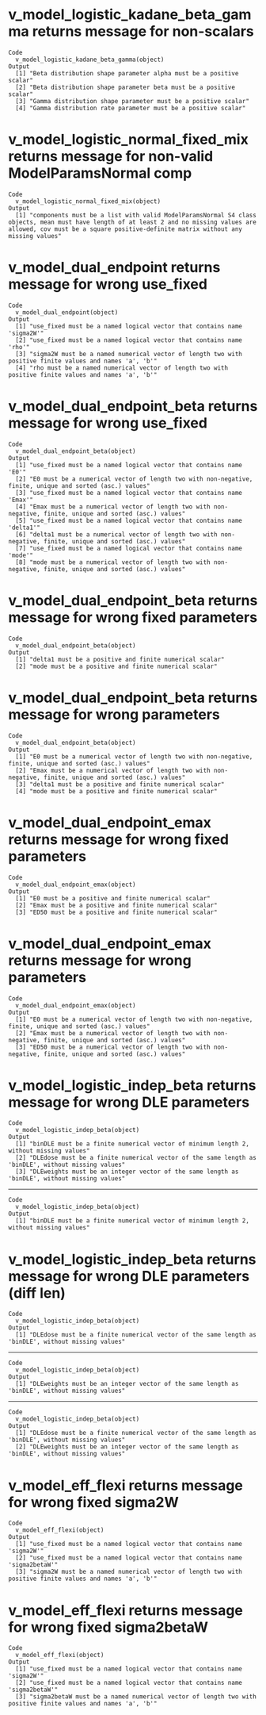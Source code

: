 # v_model_logistic_kadane_beta_gamma returns message for non-scalars

    Code
      v_model_logistic_kadane_beta_gamma(object)
    Output
      [1] "Beta distribution shape parameter alpha must be a positive scalar"
      [2] "Beta distribution shape parameter beta must be a positive scalar" 
      [3] "Gamma distribution shape parameter must be a positive scalar"     
      [4] "Gamma distribution rate parameter must be a positive scalar"      

# v_model_logistic_normal_fixed_mix returns message for non-valid ModelParamsNormal comp

    Code
      v_model_logistic_normal_fixed_mix(object)
    Output
      [1] "components must be a list with valid ModelParamsNormal S4 class objects, mean must have length of at least 2 and no missing values are allowed, cov must be a square positive-definite matrix without any missing values"

# v_model_dual_endpoint returns message for wrong use_fixed

    Code
      v_model_dual_endpoint(object)
    Output
      [1] "use_fixed must be a named logical vector that contains name 'sigma2W'"                                
      [2] "use_fixed must be a named logical vector that contains name 'rho'"                                    
      [3] "sigma2W must be a named numerical vector of length two with positive finite values and names 'a', 'b'"
      [4] "rho must be a named numerical vector of length two with positive finite values and names 'a', 'b'"    

# v_model_dual_endpoint_beta returns message for wrong use_fixed

    Code
      v_model_dual_endpoint_beta(object)
    Output
      [1] "use_fixed must be a named logical vector that contains name 'E0'"                                          
      [2] "E0 must be a numerical vector of length two with non-negative, finite, unique and sorted (asc.) values"    
      [3] "use_fixed must be a named logical vector that contains name 'Emax'"                                        
      [4] "Emax must be a numerical vector of length two with non-negative, finite, unique and sorted (asc.) values"  
      [5] "use_fixed must be a named logical vector that contains name 'delta1'"                                      
      [6] "delta1 must be a numerical vector of length two with non-negative, finite, unique and sorted (asc.) values"
      [7] "use_fixed must be a named logical vector that contains name 'mode'"                                        
      [8] "mode must be a numerical vector of length two with non-negative, finite, unique and sorted (asc.) values"  

# v_model_dual_endpoint_beta returns message for wrong fixed parameters

    Code
      v_model_dual_endpoint_beta(object)
    Output
      [1] "delta1 must be a positive and finite numerical scalar"
      [2] "mode must be a positive and finite numerical scalar"  

# v_model_dual_endpoint_beta returns message for wrong parameters

    Code
      v_model_dual_endpoint_beta(object)
    Output
      [1] "E0 must be a numerical vector of length two with non-negative, finite, unique and sorted (asc.) values"  
      [2] "Emax must be a numerical vector of length two with non-negative, finite, unique and sorted (asc.) values"
      [3] "delta1 must be a positive and finite numerical scalar"                                                   
      [4] "mode must be a positive and finite numerical scalar"                                                     

# v_model_dual_endpoint_emax returns message for wrong fixed parameters

    Code
      v_model_dual_endpoint_emax(object)
    Output
      [1] "E0 must be a positive and finite numerical scalar"  
      [2] "Emax must be a positive and finite numerical scalar"
      [3] "ED50 must be a positive and finite numerical scalar"

# v_model_dual_endpoint_emax returns message for wrong parameters

    Code
      v_model_dual_endpoint_emax(object)
    Output
      [1] "E0 must be a numerical vector of length two with non-negative, finite, unique and sorted (asc.) values"  
      [2] "Emax must be a numerical vector of length two with non-negative, finite, unique and sorted (asc.) values"
      [3] "ED50 must be a numerical vector of length two with non-negative, finite, unique and sorted (asc.) values"

# v_model_logistic_indep_beta returns message for wrong DLE parameters

    Code
      v_model_logistic_indep_beta(object)
    Output
      [1] "binDLE must be a finite numerical vector of minimum length 2, without missing values"            
      [2] "DLEdose must be a finite numerical vector of the same length as 'binDLE', without missing values"
      [3] "DLEweights must be an integer vector of the same length as 'binDLE', without missing values"     

---

    Code
      v_model_logistic_indep_beta(object)
    Output
      [1] "binDLE must be a finite numerical vector of minimum length 2, without missing values"

# v_model_logistic_indep_beta returns message for wrong DLE parameters (diff len)

    Code
      v_model_logistic_indep_beta(object)
    Output
      [1] "DLEdose must be a finite numerical vector of the same length as 'binDLE', without missing values"

---

    Code
      v_model_logistic_indep_beta(object)
    Output
      [1] "DLEweights must be an integer vector of the same length as 'binDLE', without missing values"

---

    Code
      v_model_logistic_indep_beta(object)
    Output
      [1] "DLEdose must be a finite numerical vector of the same length as 'binDLE', without missing values"
      [2] "DLEweights must be an integer vector of the same length as 'binDLE', without missing values"     

# v_model_eff_flexi returns message for wrong fixed sigma2W

    Code
      v_model_eff_flexi(object)
    Output
      [1] "use_fixed must be a named logical vector that contains name 'sigma2W'"                                
      [2] "use_fixed must be a named logical vector that contains name 'sigma2betaW'"                            
      [3] "sigma2W must be a named numerical vector of length two with positive finite values and names 'a', 'b'"

# v_model_eff_flexi returns message for wrong fixed sigma2betaW

    Code
      v_model_eff_flexi(object)
    Output
      [1] "use_fixed must be a named logical vector that contains name 'sigma2W'"                                    
      [2] "use_fixed must be a named logical vector that contains name 'sigma2betaW'"                                
      [3] "sigma2betaW must be a named numerical vector of length two with positive finite values and names 'a', 'b'"


